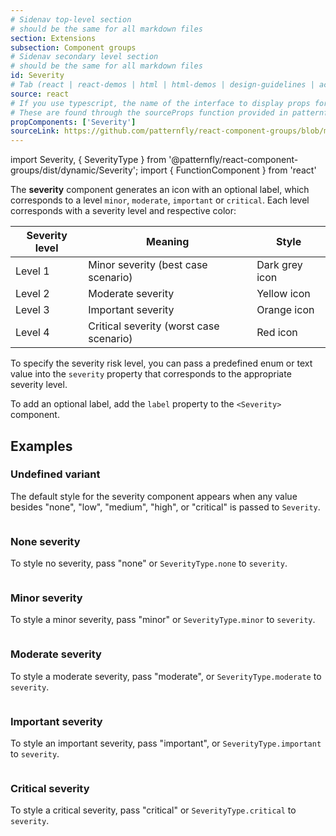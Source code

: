```yaml
---
# Sidenav top-level section
# should be the same for all markdown files
section: Extensions
subsection: Component groups
# Sidenav secondary level section
# should be the same for all markdown files
id: Severity
# Tab (react | react-demos | html | html-demos | design-guidelines | accessibility)
source: react
# If you use typescript, the name of the interface to display props for
# These are found through the sourceProps function provided in patternfly-docs.source.js
propComponents: ['Severity']
sourceLink: https://github.com/patternfly/react-component-groups/blob/main/packages/module/patternfly-docs/content/extensions/component-groups/examples/Severity/Severity.md
---
```


import Severity, { SeverityType } from '@patternfly/react-component-groups/dist/dynamic/Severity';
import { FunctionComponent } from 'react'

The **severity** component generates an icon with an optional label, which corresponds to a level `minor`, `moderate`, `important` or `critical`. Each level corresponds with a severity level and respective color:

| Severity level | Meaning                                 | Style          |
| -------------- | --------------------------------------- | -------------- |
| Level 1        | Minor severity (best case scenario)     | Dark grey icon |
| Level 2        | Moderate severity                       | Yellow icon    |
| Level 3        | Important severity                      | Orange icon    |
| Level 4        | Critical severity (worst case scenario) | Red icon       |

To specify the severity risk level, you can pass a predefined enum or text value into the `severity` property that corresponds to the appropriate severity level.

To add an optional label, add the `label` property to the `<Severity>` component.

## Examples

### Undefined variant

The default style for the severity component appears when any value besides "none", "low", "medium", "high", or "critical" is passed to `Severity`.

```js file="./SeverityUndefinedExample.tsx"

```

### None severity

To style no severity, pass "none" or `SeverityType.none` to `severity`.

```js file="./SeverityNoneExample.tsx"

```

### Minor severity

To style a minor severity, pass "minor" or `SeverityType.minor` to `severity`.

```js file="./SeverityMinorExample.tsx"

```

### Moderate severity

To style a moderate severity, pass "moderate", or `SeverityType.moderate` to `severity`.

```js file="./SeverityModerateExample.tsx"

```

### Important severity

To style an important severity, pass "important", or `SeverityType.important` to `severity`.

```js file="./SeverityImportantExample.tsx"

```

### Critical severity

To style a critical severity, pass "critical" or `SeverityType.critical` to `severity`.

```js file="./SeverityCriticalExample.tsx"

```
